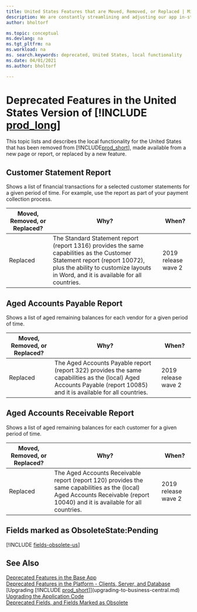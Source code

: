 ```yaml
---
title: United States Features that are Moved, Removed, or Replaced | Microsoft Docs
description: We are constantly streamlining and adjusting our app in-step with market developments. Read about the features for the United States that we have moved, removed, or replaced.
author: bholtorf

ms.topic: conceptual
ms.devlang: na
ms.tgt_pltfrm: na
ms.workload: na
ms. search.keywords: deprecated, United States, local functionality
ms.date: 04/01/2021
ms.author: bholtorf

---
```


# Deprecated Features in the United States Version of [!INCLUDE [prod_long](../developer/includes/prod_long.md)]
This topic lists and describes the local functionality for the United States that has been removed from [!INCLUDE[prod_short](../developer/includes/prod_short.md)], made available from a new page or report, or replaced by a new feature.

## Customer Statement Report
Shows a list of financial transactions for a selected customer statements for a given period of time. For example, use the report as part of your payment collection process.

|Moved, Removed, or Replaced?|Why?| When?|
|----|----|----|
|Replaced| The Standard Statement report (report 1316) provides the same capabilities as the Customer Statement report (report 10072), plus the ability to customize layouts in Word, and it is available for all countries. | 2019 release wave 2 |

## Aged Accounts Payable Report
Shows a list of aged remaining balances for each vendor for a given period of time. 

|Moved, Removed, or Replaced?|Why?| When?|
|----|----|----|
|Replaced| The Aged Accounts Payable report (report 322) provides the same capabilities as the (local) Aged Accounts Payable (report 10085) and it is available for all countries. | 2019 release wave 2 |

## Aged Accounts Receivable Report
Shows a list of aged remaining balances for each customer for a given period of time. 

|Moved, Removed, or Replaced?|Why?| When?|
|----|----|----|
|Replaced| The Aged Accounts Receivable report (report 120) provides the same capabilities as the (local) Aged Accounts Receivable (report 10040) and it is available for all countries. | 2019 release wave 2 |

## Fields marked as ObsoleteState:Pending

[!INCLUDE [fields-obsolete-us](../includes/fields-obsolete-us.md)]

## See Also

[Deprecated Features in the Base App](deprecated-features-w1.md)  
[Deprecated Features in the Platform - Clients, Server, and Database](deprecated-features-platform.md)  
[Upgrading [!INCLUDE [prod_short](../developer/includes/prod_short.md)]](upgrading-to-business-central.md)  
[Upgrading the Application Code](upgrading-the-application-code.md)  
[Deprecated Fields, and Fields Marked as Obsolete](deprecated-fields.md)  
